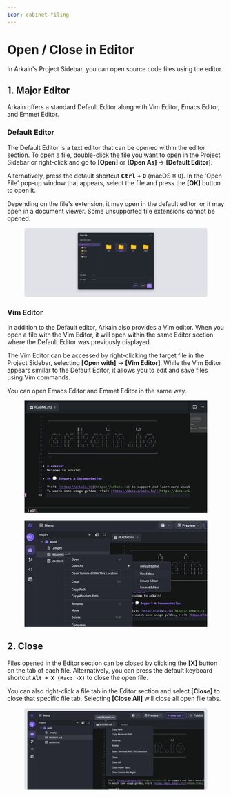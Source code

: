 ```yaml
---
icon: cabinet-filing
---
```


# Open / Close in Editor

In Arkain's Project Sidebar, you can open source code files using the editor.&#x20;

## 1. Major Editor <a href="#file-default-editor" id="file-default-editor"></a>

Arkain offers a standard Default Editor along with Vim Editor, Emacs Editor, and Emmet Editor.

### Default Editor

The Default Editor is a text editor that can be opened within the editor section. To open a file, double-click the file you want to open in the Project Sidebar or right-click and go to **\[Open]** or **\[Open As]** → **\[Default Editor]**.

Alternatively, press the default shortcut <kbd>**Ctrl**</kbd>**&#x20;+&#x20;**<kbd>**O**</kbd> (macOS <kbd>⌘</kbd> <kbd>O</kbd>). In the 'Open File' pop-up window that appears, select the file and press the **\[OK]** button to open it.&#x20;

Depending on the file's extension, it may open in the default editor, or it may open in a document viewer. Some unsupported file extensions cannot be opened.

<figure><img src="../../../.gitbook/assets/open_01.png" alt=""><figcaption></figcaption></figure>

### Vim Editor <a href="#vim-editor-vim" id="vim-editor-vim"></a>

In addition to the Default editor, Arkain also provides a Vim editor. When you open a file with the Vim Editor, it will open within the same Editor section where the Default Editor was previously displayed.

The Vim Editor can be accessed by right-clicking the target file in the Project Sidebar, selecting **\[Open with]** → **\[Vim Editor]**. While the Vim Editor appears similar to the Default Editor, it allows you to edit and save files using Vim commands.

You can open Emacs Editor and Emmet Editor in the same way.

<div><figure><img src="../../../.gitbook/assets/vim.png" alt=""><figcaption></figcaption></figure> <figure><img src="../../../.gitbook/assets/vim_popup.png" alt=""><figcaption></figcaption></figure></div>

## 2. Close <a href="#close" id="close"></a>

Files opened in the Editor section can be closed by clicking the **\[X]** button on the tab of each file. Alternatively, you can press the default keyboard shortcut **`Alt + X (Mac: ⌥X)`** to close the open file.

You can also right-click a file tab in the Editor section and select \[**Close]** to close that specific file tab. Selecting **\[Close All]** will close all open file tabs.

<figure><img src="../../../.gitbook/assets/close_01.png" alt=""><figcaption></figcaption></figure>

